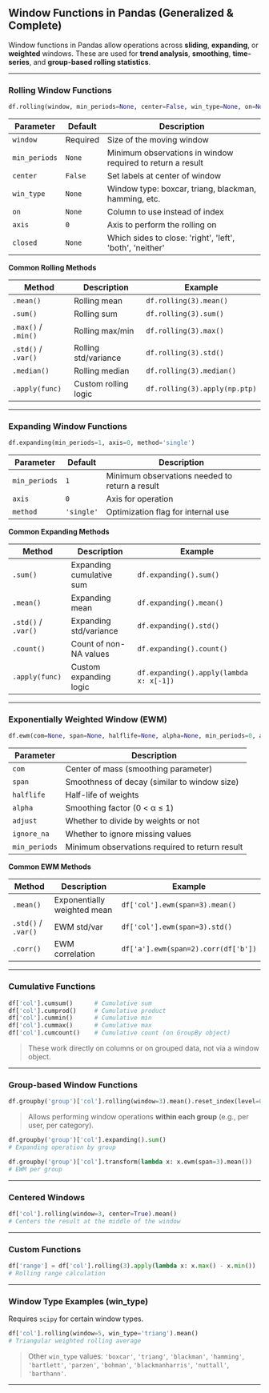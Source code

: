 
## **Window Functions in Pandas (Generalized & Complete)**

Window functions in Pandas allow operations across **sliding**, **expanding**, or **weighted** windows. These are used for **trend analysis**, **smoothing**, **time-series**, and **group-based rolling statistics**.

---

###  **Rolling Window Functions**

```python
df.rolling(window, min_periods=None, center=False, win_type=None, on=None, axis=0, closed=None)
```

| Parameter       | Default | Description                                                    |
|----------------|---------|----------------------------------------------------------------|
| `window`        | Required | Size of the moving window                                      |
| `min_periods`   | `None`   | Minimum observations in window required to return a result     |
| `center`        | `False`  | Set labels at center of window                                 |
| `win_type`      | `None`   | Window type: boxcar, triang, blackman, hamming, etc.           |
| `on`            | `None`   | Column to use instead of index                                 |
| `axis`          | `0`      | Axis to perform the rolling on                                 |
| `closed`        | `None`   | Which sides to close: 'right', 'left', 'both', 'neither'       |

**Common Rolling Methods**

| Method             | Description                            | Example                             |
|-------------------|----------------------------------------|-------------------------------------|
| `.mean()`         | Rolling mean                           | `df.rolling(3).mean()`              |
| `.sum()`          | Rolling sum                            | `df.rolling(3).sum()`               |
| `.max()` / `.min()` | Rolling max/min                     | `df.rolling(3).max()`               |
| `.std()` / `.var()` | Rolling std/variance                | `df.rolling(3).std()`               |
| `.median()`       | Rolling median                         | `df.rolling(3).median()`            |
| `.apply(func)`    | Custom rolling logic                   | `df.rolling(3).apply(np.ptp)`       |

---

###  **Expanding Window Functions**

```python
df.expanding(min_periods=1, axis=0, method='single')
```

| Parameter       | Default | Description                                                |
|----------------|---------|------------------------------------------------------------|
| `min_periods`   | `1`      | Minimum observations needed to return a result             |
| `axis`          | `0`      | Axis for operation                                         |
| `method`        | `'single'` | Optimization flag for internal use                        |

**Common Expanding Methods**

| Method             | Description                          | Example                                |
|-------------------|--------------------------------------|----------------------------------------|
| `.sum()`          | Expanding cumulative sum             | `df.expanding().sum()`                 |
| `.mean()`         | Expanding mean                       | `df.expanding().mean()`                |
| `.std()` / `.var()` | Expanding std/variance            | `df.expanding().std()`                 |
| `.count()`        | Count of non-NA values               | `df.expanding().count()`               |
| `.apply(func)`    | Custom expanding logic               | `df.expanding().apply(lambda x: x[-1])`|

---

###  **Exponentially Weighted Window (EWM)**

```python
df.ewm(com=None, span=None, halflife=None, alpha=None, min_periods=0, adjust=True, ignore_na=False, axis=0)
```

| Parameter       | Description                                                                 |
|----------------|-----------------------------------------------------------------------------|
| `com`          | Center of mass (smoothing parameter)                                        |
| `span`         | Smoothness of decay (similar to window size)                                |
| `halflife`     | Half-life of weights                                                        |
| `alpha`        | Smoothing factor (0 < α ≤ 1)                                                 |
| `adjust`       | Whether to divide by weights or not                                         |
| `ignore_na`    | Whether to ignore missing values                                            |
| `min_periods`  | Minimum observations required to return result                              |

**Common EWM Methods**

| Method             | Description                         | Example                              |
|-------------------|-------------------------------------|--------------------------------------|
| `.mean()`         | Exponentially weighted mean         | `df['col'].ewm(span=3).mean()`       |
| `.std()` / `.var()` | EWM std/var                      | `df['col'].ewm(span=3).std()`        |
| `.corr()`         | EWM correlation                     | `df['a'].ewm(span=2).corr(df['b'])`  |

---

###  **Cumulative Functions**

```python
df['col'].cumsum()      # Cumulative sum  
df['col'].cumprod()     # Cumulative product  
df['col'].cummin()      # Cumulative min  
df['col'].cummax()      # Cumulative max  
df['col'].cumcount()    # Cumulative count (on GroupBy object)
```

> These work directly on columns or on grouped data, not via a window object.

---

###  **Group-based Window Functions**

```python
df.groupby('group')['col'].rolling(window=3).mean().reset_index(level=0, drop=True)
```

> Allows performing window operations **within each group** (e.g., per user, per category).

```python
df.groupby('group')['col'].expanding().sum()  
# Expanding operation by group
```

```python
df.groupby('group')['col'].transform(lambda x: x.ewm(span=3).mean())  
# EWM per group
```

---

###  **Centered Windows**

```python
df['col'].rolling(window=3, center=True).mean()  
# Centers the result at the middle of the window
```

---

###  **Custom Functions**

```python
df['range'] = df['col'].rolling(3).apply(lambda x: x.max() - x.min())  
# Rolling range calculation
```

---

###  **Window Type Examples (win_type)**  
Requires `scipy` for certain window types.

```python
df['col'].rolling(window=5, win_type='triang').mean()  
# Triangular weighted rolling average
```

> Other `win_type` values: `'boxcar'`, `'triang'`, `'blackman'`, `'hamming'`, `'bartlett'`, `'parzen'`, `'bohman'`, `'blackmanharris'`, `'nuttall'`, `'barthann'`.

---
